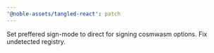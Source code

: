 ```yaml
---
'@noble-assets/tangled-react': patch
---
```


Set preffered sign-mode to direct for signing cosmwasm options. Fix undetected registry.
